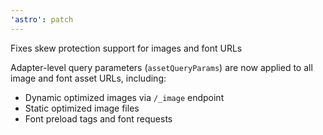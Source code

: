 ```yaml
---
'astro': patch
---
```


Fixes skew protection support for images and font URLs

Adapter-level query parameters (`assetQueryParams`) are now applied to all image and font asset URLs, including:
- Dynamic optimized images via `/_image` endpoint
- Static optimized image files
- Font preload tags and font requests
